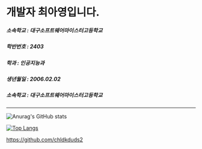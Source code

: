   
  
  <h1 style='background=black color='white''>개발자 최아영입니다.</h1>
  <h5>소속학교 : 대구소프트웨어마이스터고등학교</h5>
  <h5>학반번호 : 2403</h5>
  <h5>학과 : 인공지능과</h5>
  <h5>생년월일 : 2006.02.02</h5>
  <h5>소속학교 : 대구소프트웨어마이스터고등학교</h5>
  <hr/>

  ![Anurag's GitHub stats](https://github-readme-stats.vercel.app/api?username=chldkduds2&show_icons=true&theme=radical)


[![Top Langs](https://github-readme-stats.vercel.app/api/top-langs/?username=chldkduds2&layout=compact)](https://github.com/chldkduds2/github-readme-stats)

https://github.com/chldkduds2





